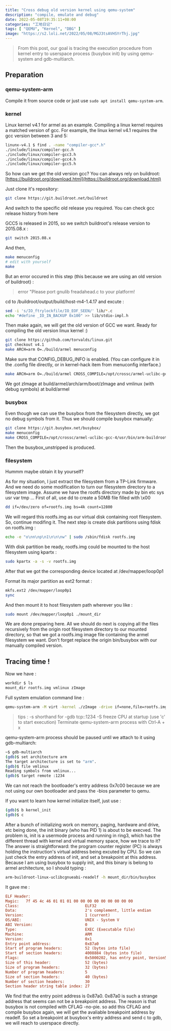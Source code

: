 ```yaml
---
title: "Cross debug old version kernel using qemu-system"
description: "compile, emulate and debug"
date: 2022-05-08T19:35:11+08:00
categories: "工地日记"
tags: [ "QEMU", "Kernel", "DBG" ]
image: "https://s2.loli.net/2022/05/08/MGJ3tsAVHSYrThj.jpg"
---
```




> From this post, our goal is tracing the execution procedure from kernel entry to userspace process (busybox init) by using qemu-system and gdb-multiarch.

## Preparation
### qemu-system-arm

Compile it from source code or just use `sudo apt install qemu-system-arm`.

### kernel

Linux kernel v4.1 for armel as an example.
Compiling a linux kernel requires a matched version of gcc.
For example, the linux kernel v4.1 requires the gcc version between 3 and 5:

```sh
linunx-v4.1 $ find . -name "compiler-gcc*.h"
./include/linux/compiler-gcc.h
./include/linux/compiler-gcc3.h
./include/linux/compiler-gcc4.h
./include/linux/compiler-gcc5.h
```

So how can we get the old version gcc?
You can always rely on buildroot: [https://buildroot.org/download.html](https://buildroot.org/download.html)

Just clone it's repository:

```sh
git clone https://git.buildroot.net/buildroot
```

And switch to the specific old release you required.
You can check gcc release history from here

GCC5 is released in 2015, so we switch buildroot's release version to 2015.08.x :

```sh
git switch 2015.08.x
```

And then, 

```sh
make menuconfig
# edit with yourself
make
```

But an error occured in this step (this because we are using an old version of buildroot) :

> error "Please port gnulib freadahead.c to your platform!


cd to /buildroot/output/build/host-m4-1.4.17 and excute :

```sh
sed -i 's/IO_ftrylockfile/IO_EOF_SEEN/' lib/*.c
echo "#define _IO_IN_BACKUP 0x100" >> lib/stdio-impl.h
```

Then make again, we will get the old version of GCC we want.
Ready for compiling the old version linux kernel :)

```sh
git clone https://github.com/torvalds/linux.git
git checkout v4.1
make ARCH=arm O=./build/armel menuconfig
```

Make sure that CONFIG_DEBUG_INFO is enabled. (You can configure it in the .config file directly, or in kernel-hack item from menuconfig interface.)

```sh
make ARCH=arm O=./build/armel CROSS_COMPILE=/opt/crossc/armel-uclibc-gcc-4/usr/bin/arm-buildroot-linux-uclibcgnueabi- zImage -j$(nproc)
```

We got zImage at build/armel/arch/arm/boot/zImage and vmlinux (with debug symbols) at build/armel

### busybox

Even though we can use the busybox from the filesystem directly, we got no debug symbols from it.
Thus we should compile busybox manually:

```sh
git clone https://git.busybox.net/busybox/
make menuconfig
make CROSS_COMPILE=/opt/crossc/armel-uclibc-gcc-4/usr/bin/arm-buildroot-linux-uclibcgnueabi- -j$(nproc)
```

Then the busybox_unstripped is produced.
### filesystem

Hummm maybe obtain it by yourself?

As for my situation, I just extract the filesystem from a TP-Link firmware. 
And we need do some modification to turn our filesystem directory to a filesystem image.
Assume we have the rootfs directory made by bin etc sys usr var tmp ...
First of all, use dd to create a 50MB file filled with \x00

```sh
dd if=/dev/zero of=rootfs.img bs=4k count=12800
```

We will regard this rootfs.img as our virtual disk containing root filesystem. So, continue modifing it.
The next step is create disk partitions using fdisk on rootfs.img :

```sh
echo -e "o\nn\np\n1\n\n\nw" | sudo /sbin/fdisk rootfs.img
```

With disk partition be ready, rootfs.img could be mounted to the host filesystem using kpartx :

```sh
sudo kpartx -a -s -v rootfs.img
```

After that we got the corresponding device located at /dev/mapper/loop0p1

Format its major partition as ext2 format :

```sh
mkfs.ext2 /dev/mapper/loop0p1
sync
```

And then mount it to host filesystem path wherever you like :

```sh
sudo mount /dev/mapper/loop0p1 ./mount_dir
```

We are done preparing here. All we should do next is copying all the files recursively from the origin root filesystem directory to our mounted directory,
so that we got a rootfs.img image file containing the armel filesystem we want.
Don't forget replace the origin bin/busybox with our manually compiled version.

## Tracing time !
Now we have :

```sh
workdir $ ls
mount_dir rootfs.img vmlinux zImage
```

Full system emulation command line :

```sh
qemu-system-arm -M virt -kernel ./zImage -drive if=none,file=rootfs.img,format=raw,id=rootfs -device virtio-blk-device,drive=rootfs -append "root=/dev/vda1 console=ttyS0 rw" -nographic -s -S
```

> tips :
> -s              shorthand for -gdb tcp::1234
> -S              freeze CPU at startup (use 'c' to start execution)
> Terminate qemu-system-arm process with Ctrl-A + x

qemu-system-arm process should be paused until we attach to it using gdb-multiarch:

```sh
~$ gdb-multiarch
(gdb)$ set architecture arm
The target architecture is set to "arm".
(gdb)$ file vmlinux
Reading symbols from vmlinux...
(gdb)$ target remote :1234
```

We can not reach the bootloader's entry address 0x7c00 because we are not using our own bootloader and pass the -bios parameter to qemu.

If you want to learn how kernel initialize itself, just use :

```sh
(gdb)$ b kernel_init
(gdb)$ c
```

After a bunch of initializing work on memory, paging, hardware and drive, etc being done, the init binary (who has PID 1) is about to be execved.
The problem is, init is a usermode process and running in ring3, which has the different thread with kernel and virtual memory space, how we trace to it?
The answer is straightforward: the program counter register (PC) is always holding the instruction's virtual address being excuted by CPU.
So we can just check the entry address of init, and set a breakpoint at this address.
Because I am using busybox to supply init, and this binary is belong to armel architecture, so I should typing :

```sh
arm-buildroot-linux-uclibcgnueabi-readelf -h mount_dir/bin/busybox
```

It gave me :

```ini
ELF Header:
Magic:   7f 45 4c 46 01 01 01 00 00 00 00 00 00 00 00 00 
Class:                             ELF32
Data:                              2's complement, little endian
Version:                           1 (current)
OS/ABI:                            UNIX - System V
ABI Version:                       0
Type:                              EXEC (Executable file)
Machine:                           ARM
Version:                           0x1
Entry point address:               0x87a0
Start of program headers:          52 (bytes into file)
Start of section headers:          4008884 (bytes into file)
Flags:                             0x5000202, has entry point, Version5 EABI, soft-float ABI
Size of this header:               52 (bytes)
Size of program headers:           32 (bytes)
Number of program headers:         5
Size of section headers:           40 (bytes)
Number of section headers:         30
Section header string table index: 27
```

We find that the entry point address is 0x87a0.
0x87a0 is such a strange address that seems can not be a breakpoint address.
The reason is that busybox is not compiled with CFLAG -no-pie. so add this CFLAG and compile busybox again, we will get the avaliable breakpoint address by readelf.
So set a breakpoint at busybox's entry address and send c to gdb, we will reach to userspace directly.
